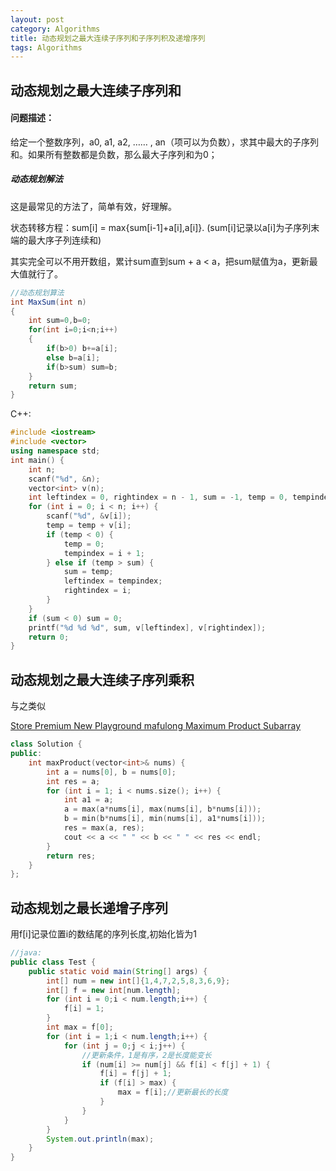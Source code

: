 ```yaml
---
layout: post
category: Algorithms
title: 动态规划之最大连续子序列和子序列积及递增序列
tags: Algorithms
---
```


## 动态规划之最大连续子序列和

#### 问题描述：

给定一个整数序列，a0, a1, a2, …… , an（项可以为负数），求其中最大的子序列和。如果所有整数都是负数，那么最大子序列和为0；

##### 动态规划解法
这是最常见的方法了，简单有效，好理解。

状态转移方程：sum[i] = max{sum[i-1]+a[i],a[i]}. (sum[i]记录以a[i]为子序列末端的最大序子列连续和)

其实完全可以不用开数组，累计sum直到sum + a < a，把sum赋值为a，更新最大值就行了。

```java
//动态规划算法
int MaxSum(int n)
{
    int sum=0,b=0;
    for(int i=0;i<n;i++)
    {
        if(b>0) b+=a[i];
        else b=a[i];
        if(b>sum) sum=b;
    }
    return sum;
}
```
C++:
```c++
#include <iostream>
#include <vector>
using namespace std;
int main() {
    int n;
    scanf("%d", &n);
    vector<int> v(n);
    int leftindex = 0, rightindex = n - 1, sum = -1, temp = 0, tempindex = 0;
    for (int i = 0; i < n; i++) {
        scanf("%d", &v[i]);
        temp = temp + v[i];
        if (temp < 0) {
            temp = 0;
            tempindex = i + 1;
        } else if (temp > sum) {
            sum = temp;
            leftindex = tempindex;
            rightindex = i;
        }
    }
    if (sum < 0) sum = 0;
    printf("%d %d %d", sum, v[leftindex], v[rightindex]);
    return 0;
}
```

## 动态规划之最大连续子序列乘积

与之类似

[ Store 
 Premium
New Playground
mafulong
Maximum Product Subarray](https://leetcode.com/problems/maximum-product-subarray)

```c++
class Solution {
public:
    int maxProduct(vector<int>& nums) {
        int a = nums[0], b = nums[0];
        int res = a;
        for (int i = 1; i < nums.size(); i++) {
            int a1 = a;
            a = max(a*nums[i], max(nums[i], b*nums[i]));
            b = min(b*nums[i], min(nums[i], a1*nums[i]));
            res = max(a, res);
            cout << a << " " << b << " " << res << endl;
        }
        return res;
    }
};
```


## 动态规划之最长递增子序列
用f[i]记录位置i的数结尾的序列长度,初始化皆为1

```java
//java:
public class Test {  
    public static void main(String[] args) {  
        int[] num = new int[]{1,4,7,2,5,8,3,6,9};  
        int[] f = new int[num.length];  
        for (int i = 0;i < num.length;i++) {  
            f[i] = 1;  
        }  
        int max = f[0];  
        for (int i = 1;i < num.length;i++) {  
            for (int j = 0;j < i;j++) {  
                //更新条件，1是有序，2是长度能变长  
                if (num[i] >= num[j] && f[i] < f[j] + 1) {  
                    f[i] = f[j] + 1;  
                    if (f[i] > max) {  
                        max = f[i];//更新最长的长度  
                    }  
                }  
            }  
        }  
        System.out.println(max);  
    }  
}  
```